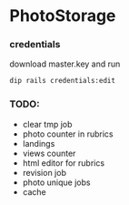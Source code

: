 # PhotoStorage

### credentials

download master.key and run 

```bash
dip rails credentials:edit
``` 

### TODO:
* clear tmp job
* photo counter in rubrics
* landings
* views counter
* html editor for rubrics
* revision job
* photo unique jobs
* cache

